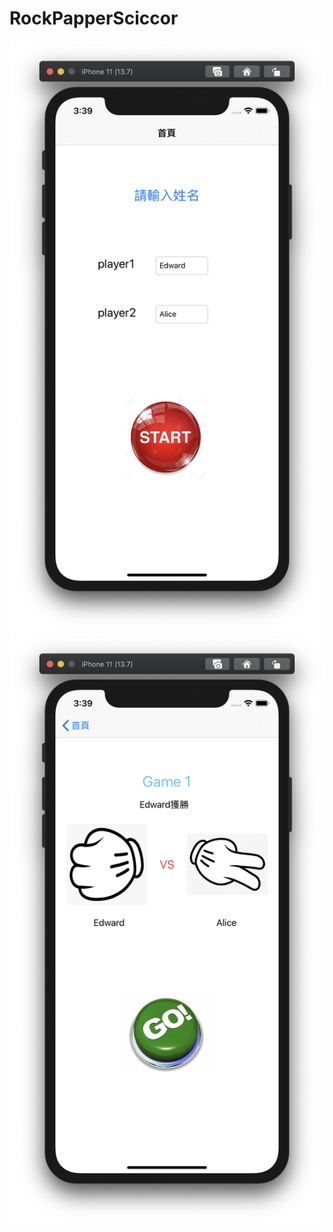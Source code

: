 # RockPapperSciccor



![image](https://github.com/edwardchang0630/RockPapperSciccor/blob/master/截圖%202020-09-18%20下午3.39.16.png)
![image](https://github.com/edwardchang0630/RockPapperSciccor/blob/master/截圖%202020-09-18%20下午3.39.28.png)
